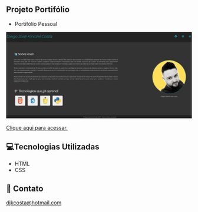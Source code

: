## Projeto Portifólio

- Portifólio Pessoal

![PREVIEW](./img/preview.png)

[Clique aqui para acessar.](https://djkcosta.github.io/portifolio/)


## 💻Tecnologias Utilizadas

- HTML 
- CSS 


## 📧 Contato

djkcosta@hotmail.com    